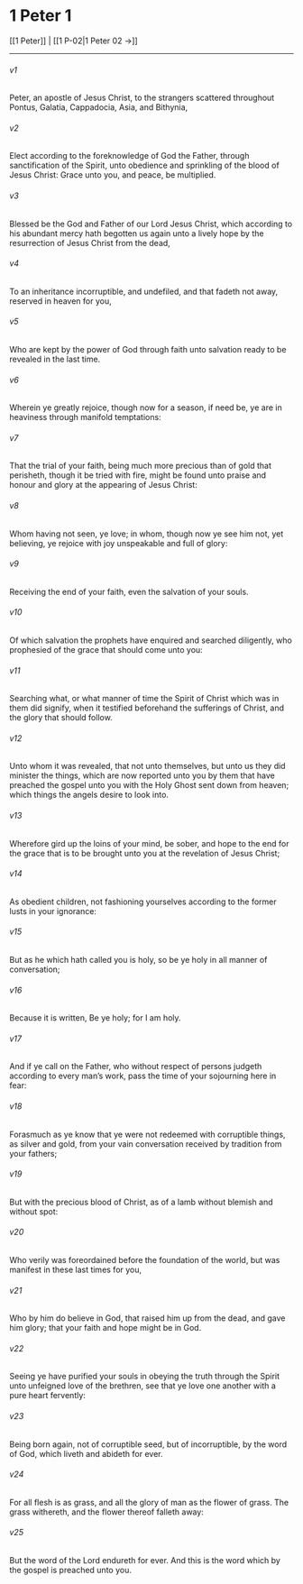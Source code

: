 # 1 Peter 1

[[1 Peter]] | [[1 P-02|1 Peter 02 →]]
***

###### v1
Peter, an apostle of Jesus Christ, to the strangers scattered throughout Pontus, Galatia, Cappadocia, Asia, and Bithynia,
###### v2
Elect according to the foreknowledge of God the Father, through sanctification of the Spirit, unto obedience and sprinkling of the blood of Jesus Christ: Grace unto you, and peace, be multiplied.
###### v3
Blessed be the God and Father of our Lord Jesus Christ, which according to his abundant mercy hath begotten us again unto a lively hope by the resurrection of Jesus Christ from the dead,
###### v4
To an inheritance incorruptible, and undefiled, and that fadeth not away, reserved in heaven for you,
###### v5
Who are kept by the power of God through faith unto salvation ready to be revealed in the last time.
###### v6
Wherein ye greatly rejoice, though now for a season, if need be, ye are in heaviness through manifold temptations:
###### v7
That the trial of your faith, being much more precious than of gold that perisheth, though it be tried with fire, might be found unto praise and honour and glory at the appearing of Jesus Christ:
###### v8
Whom having not seen, ye love; in whom, though now ye see him not, yet believing, ye rejoice with joy unspeakable and full of glory:
###### v9
Receiving the end of your faith, even the salvation of your souls.
###### v10
Of which salvation the prophets have enquired and searched diligently, who prophesied of the grace that should come unto you:
###### v11
Searching what, or what manner of time the Spirit of Christ which was in them did signify, when it testified beforehand the sufferings of Christ, and the glory that should follow.
###### v12
Unto whom it was revealed, that not unto themselves, but unto us they did minister the things, which are now reported unto you by them that have preached the gospel unto you with the Holy Ghost sent down from heaven; which things the angels desire to look into.
###### v13
Wherefore gird up the loins of your mind, be sober, and hope to the end for the grace that is to be brought unto you at the revelation of Jesus Christ;
###### v14
As obedient children, not fashioning yourselves according to the former lusts in your ignorance:
###### v15
But as he which hath called you is holy, so be ye holy in all manner of conversation;
###### v16
Because it is written, Be ye holy; for I am holy.
###### v17
And if ye call on the Father, who without respect of persons judgeth according to every man’s work, pass the time of your sojourning here in fear:
###### v18
Forasmuch as ye know that ye were not redeemed with corruptible things, as silver and gold, from your vain conversation received by tradition from your fathers;
###### v19
But with the precious blood of Christ, as of a lamb without blemish and without spot:
###### v20
Who verily was foreordained before the foundation of the world, but was manifest in these last times for you,
###### v21
Who by him do believe in God, that raised him up from the dead, and gave him glory; that your faith and hope might be in God.
###### v22
Seeing ye have purified your souls in obeying the truth through the Spirit unto unfeigned love of the brethren, see that ye love one another with a pure heart fervently:
###### v23
Being born again, not of corruptible seed, but of incorruptible, by the word of God, which liveth and abideth for ever.
###### v24
For all flesh is as grass, and all the glory of man as the flower of grass. The grass withereth, and the flower thereof falleth away:
###### v25
But the word of the Lord endureth for ever. And this is the word which by the gospel is preached unto you. 
